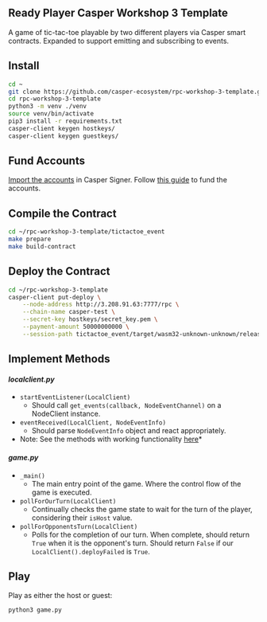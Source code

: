 ## Ready Player Casper Workshop 3 Template
A game of tic-tac-toe playable by two different players via Casper smart contracts.
Expanded to support emitting and subscribing to events.

## Install
```bash
cd ~
git clone https://github.com/casper-ecosystem/rpc-workshop-3-template.git
cd rpc-workshop-3-template
python3 -m venv ./venv
source venv/bin/activate
pip3 install -r requirements.txt
casper-client keygen hostkeys/
casper-client keygen guestkeys/
```
## Fund Accounts
[Import the accounts](https://docs.casperlabs.io/workflow/signer-guide/#3-importing-an-account) in Casper Signer.
Follow [this guide](https://docs.casperlabs.io/workflow/testnet-faucet/) to fund the accounts.

## Compile the Contract
```bash
cd ~/rpc-workshop-3-template/tictactoe_event
make prepare
make build-contract
```

## Deploy the Contract
```bash
cd ~/rpc-workshop-3-template
casper-client put-deploy \
    --node-address http://3.208.91.63:7777/rpc \
    --chain-name casper-test \
    --secret-key hostkeys/secret_key.pem \
    --payment-amount 50000000000 \
    --session-path tictactoe_event/target/wasm32-unknown-unknown/release/tictactoe.wasm
```

## Implement Methods
#### *localclient.py*
* `startEventListener(LocalClient)`
    * Should call `get_events(callback, NodeEventChannel)` on a NodeClient instance.
* `eventReceived(LocalClient, NodeEventInfo)`
    * Should parse `NodeEventInfo` object and react appropriately.
* Note: See the methods with working functionality [here](https://github.com/casper-ecosystem/rpc-workshop-3/blob/main/localclient.py#L148)*
#### *game.py*
* `_main()`
    * The main entry point of the game. Where the control flow of the game is executed.
* `pollForOurTurn(LocalClient)`
    * Continually checks the game state to wait for the turn of the player, considering their `isHost` value.
* `pollForOpponentsTurn(LocalClient)`
    * Polls for the completion of our turn. When complete, should return `True` when it is the opponent's turn. Should return `False` if our `LocalClient().deployFailed` is `True`.

## Play
Play as either the host or guest:
```bash
python3 game.py
```
